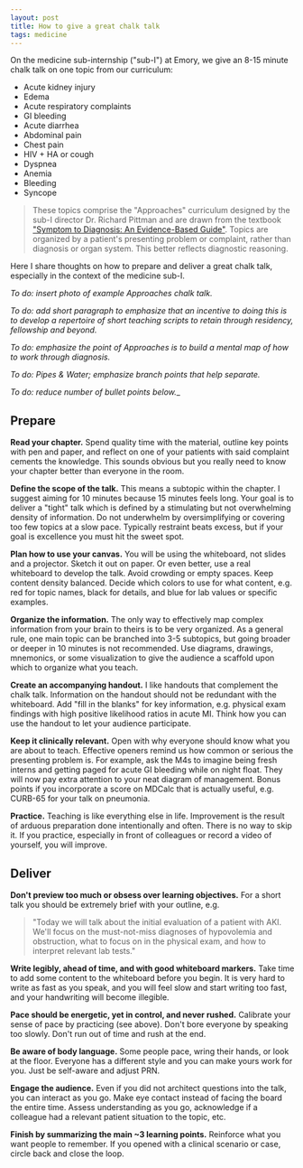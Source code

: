 ```yaml
---
layout: post
title: How to give a great chalk talk 
tags: medicine
---
```


On the medicine sub-internship ("sub-I") at Emory, we give an 8-15 minute chalk talk on one topic from our curriculum:

- Acute kidney injury
- Edema
- Acute respiratory complaints
- GI bleeding
- Acute diarrhea
- Abdominal pain
- Chest pain
- HIV + HA or cough
- Dyspnea
- Anemia
- Bleeding
- Syncope

> These topics comprise the "Approaches" curriculum designed by the sub-I director Dr. Richard Pittman and are drawn from the textbook ["Symptom to Diagnosis: An Evidence-Based Guide"](https://accessmedicine.mhmedical.com/book.aspx?bookid=383). Topics are organized by a patient's presenting problem or complaint, rather than diagnosis or organ system. This better reflects diagnostic reasoning.

Here I share thoughts on how to prepare and deliver a great chalk talk, especially in the context of the medicine sub-I.

_To do: insert photo of example Approaches chalk talk._

_To do: add short paragraph to emphasize that an incentive to doing this is to develop a repertoire of short teaching scripts to retain through residency, fellowship and beyond._

_To do: emphasize the point of Approaches is to build a mental map of how to work through diagnosis._

_To do: Pipes & Water; emphasize branch points that help separate._

_To do: reduce number of bullet points below.__


## Prepare

__Read your chapter.__ Spend quality time with the material, outline key points with pen and paper, and reflect on one of your patients with said complaint cements the knowledge. This sounds obvious but you really need to know your chapter better than everyone in the room.

__Define the scope of the talk.__ This means a subtopic within the chapter. I suggest aiming for 10 minutes because 15 minutes feels long. Your goal is to deliver a "tight" talk which is defined by a stimulating but not overwhelming density of information. Do not underwhelm by oversimplifying or covering too few topics at a slow pace. Typically restraint beats excess, but if your goal is excellence you must hit the sweet spot.

__Plan how to use your canvas.__ You will be using the whiteboard, not slides and a projector. Sketch it out on paper. Or even better, use a real whiteboard to develop the talk. Avoid crowding or empty spaces. Keep content density balanced. Decide which colors to use for what content, e.g. red for topic names, black for details, and blue for lab values or specific examples.

__Organize the information.__ The only way to effectively map complex information from your brain to theirs is to be very organized. As a general rule, one main topic can be branched into 3-5 subtopics, but going broader or deeper in 10 minutes is not recommended. Use diagrams, drawings, mnemonics, or some visualization to give the audience a scaffold upon which to organize what you teach.

__Create an accompanying handout.__ I like handouts that complement the chalk talk. Information on the handout should not be redundant with the whiteboard. Add "fill in the blanks" for key information, e.g. physical exam findings with high positive likelihood ratios in acute MI. Think how you can use the handout to let your audience participate.

__Keep it clinically relevant.__ Open with why everyone should know what you are about to teach. Effective openers remind us how common or serious the presenting problem is. For example, ask the M4s to imagine being fresh interns and getting paged for acute GI bleeding while on night float. They will now pay extra attention to your neat diagram of management. Bonus points if you incorporate a score on MDCalc that is actually useful, e.g. CURB-65 for your talk on pneumonia. 

__Practice.__ Teaching is like everything else in life. Improvement is the result of arduous preparation done intentionally and often. There is no way to skip it. If you practice, especially in front of colleagues or record a video of yourself, you will improve. 


## Deliver

__Don't preview too much or obsess over learning objectives.__ For a short talk you should be extremely brief with your outline, e.g.
> "Today we will talk about the initial evaluation of a patient with AKI. We'll focus on the must-not-miss diagnoses of hypovolemia and obstruction, what to focus on in the physical exam, and how to interpret relevant lab tests."

__Write legibly, ahead of time, and with good whiteboard markers.__ Take time to add some content to the whiteboard before you begin. It is very hard to write as fast as you speak, and you will feel slow and start writing too fast, and your handwriting will become illegible. 

__Pace should be energetic, yet in control, and never rushed.__ Calibrate your sense of pace by practicing (see above). Don't bore everyone by speaking too slowly. Don't run out of time and rush at the end.

__Be aware of body language.__ Some people pace, wring their hands, or look at the floor. Everyone has a different style and you can make yours work for you. Just be self-aware and adjust PRN.

__Engage the audience.__ Even if you did not architect questions into the talk, you can interact as you go. Make eye contact instead of facing the board the entire time. Assess understanding as you go, acknowledge if a colleague had a relevant patient situation to the topic, etc.

__Finish by summarizing the main ~3 learning points.__ Reinforce what you want people to remember. If you opened with a clinical scenario or case, circle back and close the loop.
